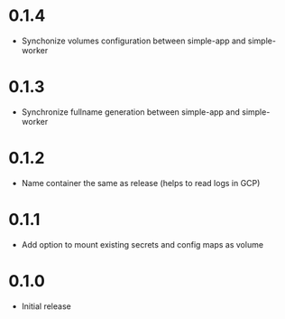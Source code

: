 # 0.1.4

* Synchonize volumes configuration between simple-app and simple-worker

# 0.1.3

* Synchronize fullname generation between simple-app and simple-worker

# 0.1.2

* Name container the same as release (helps to read logs in GCP)

# 0.1.1

* Add option to mount existing secrets and config maps as volume

# 0.1.0

* Initial release